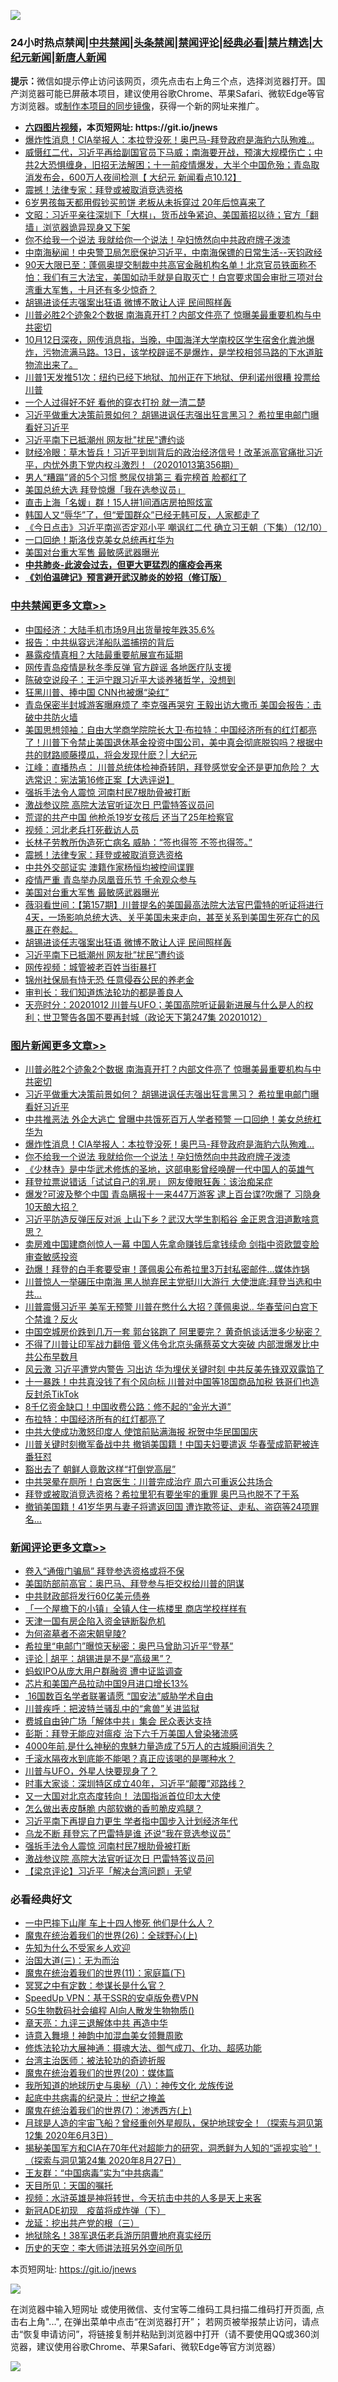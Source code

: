 ![](https://raw.githubusercontent.com/fqnews/bnews/master/64photo/fqnews-qr.jpg)

<div id="tt">
<h3>24小时热点禁闻|<a href="#%E4%B8%AD%E5%85%B1%E7%A6%81%E9%97%BB%E6%9B%B4%E5%A4%9A%E6%96%87%E7%AB%A0">中共禁闻</a>|<a href="#%E5%9B%BE%E7%89%87%E6%96%B0%E9%97%BB%E6%9B%B4%E5%A4%9A%E6%96%87%E7%AB%A0">头条禁闻</a>|<a href="#%E6%96%B0%E9%97%BB%E8%AF%84%E8%AE%BA%E6%9B%B4%E5%A4%9A%E6%96%87%E7%AB%A0">禁闻评论|<a href="#%E5%BF%85%E7%9C%8B%E7%BB%8F%E5%85%B8%E5%A5%BD%E6%96%87">经典必看|<a href="/video.md#%E7%A6%81%E7%89%87%E7%B2%BE%E9%80%89">禁片精选</a>|<a href="https://github.com/fqnews/djy/blob/master/gb/nf1351518.md#1">大纪元新闻</a>|<a href="https://github.com/fqnews/ntdtv/blob/master/gb/prog204.md#1">新唐人新闻</a></h3>
<div><b>提示：</b>微信如提示停止访问该网页，须先点击右上角三个点，选择浏览器打开。国产浏览器可能已屏蔽本项目，建议使用谷歌Chrome、苹果Safari、微软Edge等官方浏览器。或<a href="https://github.com/fqnews/bnews/blob/master/%E5%88%B6%E4%BD%9Cgit%E7%A6%81%E9%97%BB%E9%95%9C%E5%83%8F.md">制作本项目的同步镜像</a>，获得一个新的网址来推广。</div>
<ul>
<li><b><a href="http://d1.bdrive.tk/64.mp4" target="_blank">六四图片视频</a>，本页短网址: https://git.io/jnews</b></li>
<li><a href="/topimagenews/20201013/1412954.md">爆炸性消息！CIA举报人：本拉登没死！奥巴马-拜登政府是海豹六队殉难…</a></li>
<li><a href="/bannedvideo/20201013/1412792.md">威慑红二代，习近平再给副国官员下马威；南海要开战，预演大规模伤亡；中共2大恐惧缠身，旧招无法解困；十一前疫情爆发，大半个中国危殆；青岛取消发布会，600万人夜间检测【 大纪元 新闻看点10.12】</a></li>
<li><a href="/cbnews/20201013/1413034.md">震撼！法律专家：拜登或被取消竞选资格</a></li>
<li><a href="/funmedia/20201013/1412756.md">6岁男孩每天都用假钞买煎饼 老板从未拆穿过 20年后惊喜来了</a></li>
<li><a href="/cbnews/20201013/1412806.md">文昭：习近平亲往深圳下「大棋」，货币战争紧迫、美国蓄招以待；官方「翻墙」浏览器诡异现身又下架</a></li>
<li><a href="/topimagenews/20201013/1412852.md">你不给我一个说法 我就给你一个说法！孕妇愤然向中共政府牌子泼漆</a></li>
<li><a href="/bannedvideo/20201013/1413092.md">中南海秘闻！中央警卫局怎麽保护习近平，中南海保镖的日常生活--天钧政经</a></li>
<li><a href="/bannedvideo/20201013/1412717.md">90天大限已至：蓬佩奥提交制裁中共高官金融机构名单！北京官员铁面称不怕：我们有三大法宝，美国如动手就是自取灭亡！白宫要求国会审批三项对台湾重大军售，十月还有多少惊奇？</a></li>
<li><a href="/cbnews/20201013/1412884.md">胡锡进谈任志强案出狂语 微博不敢让人评 民间照样轰</a></li>
<li><a href="/topimagenews/20201014/1413242.md">川普必胜2个迹象2个数据 南海真开打？内部文件亮了 惊曝美最重要机构与中共密切</a></li>
<li><a href="/bannedvideo/20201013/1413005.md">10月12日深夜，网传消息指，当晚，中国海洋大学南校区学生宿舍化粪池爆炸，污物流满马路。13日，该学校辟谣不是爆炸，是学校相邻马路的下水道脏物流出来了。</a></li>
<li><a href="/cnnews/20201013/1412957.md">川普1天发推51次：纽约已经下地狱、加州正在下地狱、伊利诺州很糟 投票给川普</a></li>
<li><a href="/lifebaike/20201013/1413003.md">一个人过得好不好 看他的穿衣打扮 就一清二楚</a></li>
<li><a href="/topimagenews/20201013/1413145.md">习近平做重大决策前景如何？ 胡锡进讽任志强出狂言黑习？ 希拉里电邮门曝看好习近平</a></li>
<li><a href="/cbnews/20201013/1412882.md">习近平南下已抵潮州 网友批"扰民"遭约谈</a></li>
<li><a href="/bannedvideo/20201013/1412912.md">财经冷眼：草木皆兵！习近平到圳背后的政治经济信号！改革派高官痛批习近平，内忧外患下党内权斗激烈！（20201013第356期）</a></li>
<li><a href="/health/20201013/1412777.md">男人“糟蹋”肾的5个习惯 憋尿仅排第三 看完榜首 脸都红了</a></li>
<li><a href="/cnnews/20201013/1412868.md">美国总统大选 拜登惊爆「我在选参议员」</a></li>
<li><a href="/baitai/20201013/1413137.md">直击上海「名媛」群！15人拼1间酒店房拍照炫富</a></li>
<li><a href="/bannedvideo/20201013/1412965.md">韩国人又“辱华”了，但“爱国群众”已经无韩可反，人家都走了</a></li>
<li><a href="/bannedvideo/20201013/1413010.md">《今日点击》习近平南巡否定邓小平 嘲讽红二代 确立习王朝（下集）（12/10）</a></li>
<li><a href="/cnnews/20201013/1412970.md">一口回绝！斯洛伐克美女总统再杠华为</a></li>
<li><a href="/cbnews/20201013/1412948.md">美国对台重大军售 最敏感武器曝光</a></li>
<li><b><a href="/comments/20200211/1275071.md" target="_blank">中共肺炎-此波会过去，但更大更猛烈的瘟疫会再来</a></b></li>
<li><b><a href="/comments/20200207/1272816.md" target="_blank">《刘伯温碑记》预言避开武汉肺炎的妙招（修订版）</a></b></li>
</ul>
</div>

<div class="catlist">
<h3><a href="/cbnews/" target="_blank">中共禁闻</a><span><a href="/cbnews/" target="_blank" rel="nofollow">更多文章>></a></span></h3>
<ul>
<li><a href="/cbnews/20201014/1413330.md" target="_blank">中国经济：大陆手机市场9月出货量按年跌35.6%</a></li>
<li><a href="/cbnews/20201014/1413290.md" target="_blank">报告：中共纵容远洋船队滥捕捞的背后</a></li>
<li><a href="/cbnews/20201014/1413288.md" target="_blank">暴露疫情真相？大陆最重要航展宣布延期</a></li>
<li><a href="/cbnews/20201014/1413287.md" target="_blank">网传青岛疫情是秋冬季反弹 官方辟谣 各地医疗队支援</a></li>
<li><a href="/cbnews/20201014/1413266.md" target="_blank">陈破空说段子：王沪宁跟习近平大谈养猪哲学，没想到</a></li>
<li><a href="/cbnews/20201014/1413237.md" target="_blank">狂黑川普、捧中国 CNN也被爆“染红”</a></li>
<li><a href="/cbnews/20201013/1413226.md" target="_blank">青岛保密半封城游客曝麻烦了 李克强再哭穷 王毅出访大撒币 美国会报告：击破中共防火墙</a></li>
<li><a href="/cbnews/20201013/1413222.md" target="_blank">美国思想领袖：自由大学商学院院长大卫‧布拉特：中国经济所有的红灯都亮了！川普下令禁止美国退休基金投资中国公司，美中真会彻底脱钩吗？根据中共的财路顺藤摸瓜，将会发现什麽？| 大纪元</a></li>
<li><a href="/cbnews/20201013/1413190.md" target="_blank">江峰：直播热点： 川普总统体检神奇转阴，拜登感觉安全还是更加危险？ 大选常识：宪法第16修正案【大选评说】</a></li>
<li><a href="/comments/20201013/1413150.md" target="_blank">强拆手法令人震惊 河南村民7根肋骨被打断</a></li>
<li><a href="/comments/20201013/1413148.md" target="_blank">激战参议院 高院大法官听证次日 巴雷特答议员问</a></li>
<li><a href="/cbnews/20201013/1413147.md" target="_blank">荒谬的共产中国 他枪杀19岁女孩后 还当了25年检察官</a></li>
<li><a href="/cbnews/20201013/1413144.md" target="_blank">视频：河北老兵打死截访人员</a></li>
<li><a href="/cbnews/20201013/1413041.md" target="_blank">长林子劳教所伪造死亡病名 威胁：“签也得签 不签也得签。”</a></li>
<li><a href="/cbnews/20201013/1413034.md" target="_blank">震撼！法律专家：拜登或被取消竞选资格</a></li>
<li><a href="/cbnews/20201013/1413021.md" target="_blank">中共外交部证实 澳籍作家杨恒均被控间谍罪</a></li>
<li><a href="/cbnews/20201013/1413020.md" target="_blank">疫情严重 青岛举办凤凰音乐节 千余观众参与</a></li>
<li><a href="/cbnews/20201013/1412948.md" target="_blank">美国对台重大军售 最敏感武器曝光</a></li>
<li><a href="/cbnews/20201013/1412947.md" target="_blank">薇羽看世间：【第157期】川普提名的美国最高法院大法官巴雷特的听证将进行4天，一场影响总统大选、关乎美国未来走向，甚至关系到美国生死存亡的风暴正在卷起。</a></li>
<li><a href="/cbnews/20201013/1412884.md" target="_blank">胡锡进谈任志强案出狂语 微博不敢让人评 民间照样轰</a></li>
<li><a href="/cbnews/20201013/1412882.md" target="_blank">习近平南下已抵潮州 网友批&#8221;扰民&#8221;遭约谈</a></li>
<li><a href="/cbnews/20201013/1412860.md" target="_blank">网传视频：城管被老百姓当街暴打</a></li>
<li><a href="/cbnews/20201013/1412853.md" target="_blank">锦州社保局有恃无恐 任意侵吞公民的养老金</a></li>
<li><a href="/cbnews/20201013/1412834.md" target="_blank">审判长：我们知道炼法轮功的都是善良人</a></li>
<li><a href="/cbnews/20201013/1412833.md" target="_blank">天亮时分：20201012 川普与UFO；美国高院听证最新进展与什么是人的权利；世卫警告各国不要再封城（政论天下第247集 20201012）</a></li>

</ul>
</div>
<div class="catlist">
<h3><a href="/topimagenews/" target="_blank">图片新闻</a><span><a href="/topimagenews/" target="_blank" rel="nofollow">更多文章>></a></span></h3>
<ul>
<li><a href="/topimagenews/20201014/1413242.md" target="_blank">川普必胜2个迹象2个数据 南海真开打？内部文件亮了 惊曝美最重要机构与中共密切</a></li>
<li><a href="/topimagenews/20201013/1413145.md" target="_blank">习近平做重大决策前景如何？ 胡锡进讽任志强出狂言黑习？ 希拉里电邮门曝看好习近平</a></li>
<li><a href="/topimagenews/20201013/1413095.md" target="_blank">中共推恶法 外企大逃亡 曾曝中共饿死百万人学者预警 一口回绝！美女总统杠华为</a></li>
<li><a href="/topimagenews/20201013/1412954.md" target="_blank">爆炸性消息！CIA举报人：本拉登没死！奥巴马-拜登政府是海豹六队殉难…</a></li>
<li><a href="/topimagenews/20201013/1412852.md" target="_blank">你不给我一个说法 我就给你一个说法！孕妇愤然向中共政府牌子泼漆</a></li>
<li><a href="/comments/20201013/1412612.md" target="_blank">《少林寺》是中华武术修炼的圣地，这部电影曾经唤醒一代中国人的英雄气</a></li>
<li><a href="/topimagenews/20201013/1412639.md" target="_blank">拜登拉票说错话「试试自己的乳房」 网友傻眼狂轰：该治痴呆症</a></li>
<li><a href="/topimagenews/20201012/1412597.md" target="_blank">爆发?可波及整个中国 青岛瞒报十一来447万游客 逮上百台谍?吹爆了 习隐身10天酿大招？</a></li>
<li><a href="/topimagenews/20201012/1412563.md" target="_blank">习近平防造反弹压反对派 上山下乡？武汉大学生割稻谷 金正恩含泪道歉啥意思？</a></li>
<li><a href="/topimagenews/20201012/1412531.md" target="_blank">卖房难中国建商创惊人一幕 中国人先拿命赚钱后拿钱续命 剑指中资欧盟变脸审查敏感投资</a></li>
<li><a href="/topimagenews/20201012/1412355.md" target="_blank">劲爆！拜登的白手套要受审！蓬佩奥公布希拉里3万封私密邮件…媒体炸锅</a></li>
<li><a href="/topimagenews/20201012/1412097.md" target="_blank">川普惊人一举碾压中南海 黑人抛弃民主党挺川大游行 大使泄底:拜登当选和中共&#8230;</a></li>
<li><a href="/topimagenews/20201012/1412078.md" target="_blank">川普震慑习近平 美军无预警 川普在憋什么大招？蓬佩奥说.. 华春莹问白宫下个禁谁？反火</a></li>
<li><a href="/topimagenews/20201011/1412001.md" target="_blank">中国空城房价跌到几万一套 郭台铭跑了 阿里要完？ 黄奇帆谈话泄多少秘密？</a></li>
<li><a href="/topimagenews/20201010/1411589.md" target="_blank">不得了川普让印军战力翻倍 菅义伟令北京头痛蔡英文大突破 内部泄爆发比中共公布早数月</a></li>
<li><a href="/topimagenews/20201010/1411550.md" target="_blank">风云激 习近平遭党内警告 习出访 华为埋伏关键时刻 中共反美先锋双双露馅了</a></li>
<li><a href="/topimagenews/20201010/1411497.md" target="_blank">十一暴跌！中共真没钱了有个风向标 川普对中国等18国商品加税 铁哥们也造反封杀TikTok</a></li>
<li><a href="/topimagenews/20201010/1411354.md" target="_blank">8千亿资金缺口！中国收费公路：修不起的“金光大道”</a></li>
<li><a href="/topimagenews/20201010/1411327.md" target="_blank">布拉特：中国经济所有的红灯都亮了</a></li>
<li><a href="/topimagenews/20201010/1411300.md" target="_blank">中共大使成功激怒印度人 使馆前贴满海报 祝贺中华民国国庆</a></li>
<li><a href="/topimagenews/20201009/1411001.md" target="_blank">川普关键时刻撤军备战中共 撤销美国籍！中国夫妇要遣返 华春莹成箭靶被连番狂怼</a></li>
<li><a href="/topimagenews/20201009/1410987.md" target="_blank">豁出去了 朝鲜人竟敢这样“打倒党高层”</a></li>
<li><a href="/topimagenews/20201009/1410710.md" target="_blank">中共哭晕在厕所！白宫医生：川普完成治疗 周六可重返公共场合</a></li>
<li><a href="/topimagenews/20201009/1410615.md" target="_blank">拜登或被取消竞选资格？希拉里犯有要坐牢的重罪 奥巴马也脱不了干系</a></li>
<li><a href="/topimagenews/20201009/1410614.md" target="_blank">撤销美国籍！41岁华男与妻子将遣返回国 遭诈欺签证、走私、盗窃等24项罪名…</a></li>

</ul>
</div>
<div class="catlist">
<h3><a href="/comments/" target="_blank">新闻评论</a><span><a href="/comments/" target="_blank" rel="nofollow">更多文章>></a></span></h3>
<ul>
<li><a href="/comments/20201014/1413345.md" target="_blank">卷入“通俄门骗局” 拜登参选资格或将不保</a></li>
<li><a href="/comments/20201014/1413344.md" target="_blank">美国防部前高官：奥巴马、拜登参与拒交权给川普的阴谋</a></li>
<li><a href="/comments/20201014/1413343.md" target="_blank">中共财政部将发行60亿美元债券</a></li>
<li><a href="/comments/20201014/1413342.md" target="_blank">「一个屋檐下的小镇」全镇人住一栋楼里 商店学校样样有</a></li>
<li><a href="/comments/20201014/1413326.md" target="_blank">天津一国有房企陷入资金链断裂危机</a></li>
<li><a href="/comments/20201014/1413325.md" target="_blank">为何盗墓者不盗宋朝皇陵?</a></li>
<li><a href="/comments/20201014/1413310.md" target="_blank">希拉里“电邮门”曝惊天秘密：奥巴马曾助习近平“登基”</a></li>
<li><a href="/comments/20201014/1413307.md" target="_blank">评论 | 胡平：胡锡进是不是“高级黑”？</a></li>
<li><a href="/comments/20201014/1413301.md" target="_blank">蚂蚁IPO从庞大用户群融资 遭中证监调查</a></li>
<li><a href="/comments/20201014/1413284.md" target="_blank">芯片和美国产品拉动中国9月进口增长13%</a></li>
<li><a href="/comments/20201014/1413283.md" target="_blank"> 16国数百名学者联署请愿 “国安法”威胁学术自由</a></li>
<li><a href="/comments/20201014/1413279.md" target="_blank">川普疾呼：把波特兰骚乱中的“禽兽”关进监狱</a></li>
<li><a href="/comments/20201014/1413275.md" target="_blank">费城自由钟广场「解体中共」集会 民众表达支持</a></li>
<li><a href="/comments/20201014/1413274.md" target="_blank">彭斯：拜登无能应对瘟疫 治下六千万美国人曾染猪流感</a></li>
<li><a href="/comments/20201014/1413248.md" target="_blank">4000年前,是什么神秘的鬼魅力量造成了5万人的古城瞬间消失？</a></li>
<li><a href="/comments/20201014/1413236.md" target="_blank">千滚水隔夜水到底能不能喝？真正应该喝的是哪种水？</a></li>
<li><a href="/comments/20201013/1413225.md" target="_blank">川普与UFO，外星人快要现身了？</a></li>
<li><a href="/comments/20201013/1413207.md" target="_blank">时事大家谈：深圳特区成立40年，习近平“颠覆”邓路线？</a></li>
<li><a href="/comments/20201013/1413182.md" target="_blank">又一大国对北京态度转向！ 法国指派首位印太大使</a></li>
<li><a href="/comments/20201013/1413181.md" target="_blank">怎么做出表皮酥脆 内部软嫩的香煎脆皮鸡腿？</a></li>
<li><a href="/comments/20201013/1413166.md" target="_blank">习近平南下再提自力更生 学者指中国步入计划经济年代</a></li>
<li><a href="/comments/20201013/1413165.md" target="_blank">乌龙不断 拜登忘了巴雷特是谁 还说“我在竞选参议员”</a></li>
<li><a href="/comments/20201013/1413150.md" target="_blank">强拆手法令人震惊 河南村民7根肋骨被打断</a></li>
<li><a href="/comments/20201013/1413148.md" target="_blank">激战参议院 高院大法官听证次日 巴雷特答议员问</a></li>
<li><a href="/comments/20201013/1413146.md" target="_blank">【梁京评论】习近平「解决台湾问题」无望</a></li>

</ul>
</div>

<div class="catlist">
<h3>必看经典好文</h3>
<ul>
<li><a href="/cbnews/20200611/1343057.md" target="_blank">一中巴摔下山崖 车上十四人惨死 他们是什么人？</a></li>
<li><a href="/comments/20181210/1044798.md" target="_blank">魔鬼在统治着我们的世界(26)：全球野心(上)</a></li>
<li><a href="/comments/20200620/1346848.md" target="_blank">先知为什么不受家乡人欢迎</a></li>
<li><a href="/cbnews/20180309/912114.md" target="_blank">治国大道(三)：无为而治</a></li>
<li><a href="/topimagenews/20180530/950691.md" target="_blank">魔鬼在统治着我们的世界(11)：家庭篇(下)</a></li>
<li><a href="/tculture/20200812/1378929.md" target="_blank">冥冥之中有定数：参谋长是什么官？</a></li>
<li><a href="/cbnews/20191226/1241739.md" target="_blank">SpeedUp VPN：基于SSR的安卓版免费VPN</a></li>
<li><a href="/topimagenews/20200527/1335347.md" target="_blank">5G生物数码社会编程 AI向人散发生物物质()</a></li>
<li><a href="/comments/20131119/1029445.md" target="_blank">章天亮：九评三退解体中共 再造中华</a></li>
<li><a href="/topimagenews/20170208/656009.md" target="_blank">诗意入舞境！神韵中加混血美女领舞周歌</a></li>
<li><a href="/comments/20191203/1234383.md" target="_blank">修炼法轮功大展神通：摄魂大法、御气成刀、化功、超感功能</a></li>
<li><a href="/comments/20200801/1373219.md" target="_blank">台湾主治医师：被法轮功的奇迹折服</a></li>
<li><a href="/comments/20180725/976787.md" target="_blank">魔鬼在统治着我们的世界(20)：媒体篇</a></li>
<li><a href="/topimagenews/20180225/905380.md" target="_blank">我所知道的地球历史与奥秘（八）：神传文化 龙族传说</a></li>
<li><a href="/comments/20200702/1354076.md" target="_blank">起底中共病毒的纪录片：世纪之掩盖</a></li>
<li><a href="/topimagenews/20180527/948369.md" target="_blank">魔鬼在统治着我们的世界(7)：渗透西方(上)</a></li>
<li><a href="/comments/20200712/1359456.md" target="_blank">月球是人造的宇宙飞船？曾经重创外星舰队，保护地球安全！（探索与洞见第12集 2020年6月3日）</a></li>
<li><a href="/cbnews/20200828/1386804.md" target="_blank">揭秘美国军方和CIA在70年代对超能力的研究，洞悉鲜为人知的“遥视实验”！（探索与洞见第24集 2020年8月27日）</a></li>
<li><a href="/comments/20200318/1295755.md" target="_blank">王友群：“中国病毒”实为“中共病毒”</a></li>
<li><a href="/tculture/20180919/1000196.md" target="_blank">天目所见：天国的嘱托</a></li>
<li><a href="/comments/20200623/1273653.md" target="_blank">视频：水浒英雄是神将转世，今天抗击中共的人多是天上来客</a></li>
<li><a href="/headline/20200908/1392940.md" target="_blank">新冠ADE初现　疫苗将成炸弹（下）</a></li>
<li><a href="/comments/20200929/1405201.md" target="_blank">龙延：挖出共产党的根（三）</a></li>
<li><a href="/cbnews/20200531/1337381.md" target="_blank">地狱除名！38军退伍老兵游历阴曹地府真实经历</a></li>
<li><a href="/tculture/20121025/73064.md" target="_blank">历史的天空：李大师讲法班另外空间所见</a></li>

</ul>
</div>

本页短网址: https://git.io/jnews

![](https://raw.githubusercontent.com/fqnews/bnews/master/64photo/fqnews-qr.jpg)

在浏览器中输入短网址 或使用微信、支付宝等二维码工具扫描二维码打开页面, 点击右上角"...", 在弹出菜单中点击“在浏览器打开”； 若网页被举报禁止访问，请点击“恢复申请访问”，将链接复制并粘贴到浏览器中打开（请不要使用QQ或360浏览器，建议使用谷歌Chrome、苹果Safari、微软Edge等官方浏览器）

![](https://raw.githubusercontent.com/fqnews/bnews/master/64photo/wx.jpg)